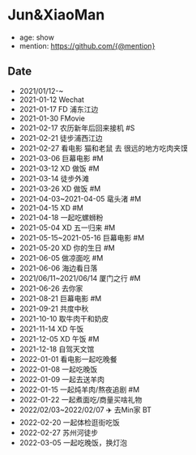 # Jun&XiaoMan 

- age: show
- mention: https://github.com/{@mention}

## Date
- 2021/01/12-~
- 2021-01-12 Wechat
- 2021-01-17 FD 浦东江边
- 2021-01-30 FMovie
- 2021-02-17 农历新年后回来接机 #S
- 2021-02-21 徒步浦西江边
- 2021-02-27 看电影 猫和老鼠 去 很远的地方吃肉夹馍
- 2021-03-06 巨幕电影 #M
- 2021-03-12 XD 做饭 #M
- 2021-03-14 徒步外滩 
- 2021-03-26 XD 做饭 #M
- 2021-04-03~2021-04-05 鼋头渚 #M
- 2021-04-15 XD  #M
- 2021-04-18 一起吃螺蛳粉
- 2021-05-04 XD 五一归来 #M
- 2021-05-15~2021-05-16 巨幕电影 #M
- 2021-05-20 XD 你的生日 #M
- 2021-06-05 做凉面吃 #M
- 2021-06-06 海边看日落
- 2021/06/11~2021/06/14 厦门之行 #M
- 2021-06-26 去你家
- 2021-08-21 巨幕电影 #M
- 2021-09-21 共度中秋
- 2021-10-10 取牛肉干和奶皮
- 2021-11-14 XD 午饭
- 2021-12-05 XD 午饭 #M
- 2021-12-18 自驾天文馆
- 2022-01-01 看电影一起吃晚餐
- 2022-01-08 一起吃晚饭
- 2022-01-09 一起去送羊肉
- 2022-01-15 一起炖羊肉/熬夜追剧  #M
- 2022-01-22 一起煮面吃/商量买啥礼物
- 2022/02/03~2022/02/07 :airplane: 去Min家 BT
- 2022-02-20 一起体检逛街吃饭
- 2022-02-27 苏州河徒步
- 2022-03-05 一起吃晚饭，换灯泡

